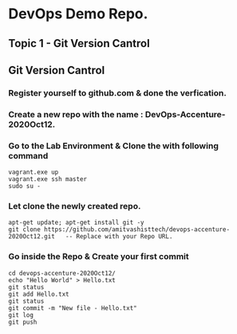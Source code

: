 # DevOps Demo Repo.

## Topic 1 - Git Version Cantrol

## Git Version Cantrol

### Register yourself to github.com & done the verfication. 

### Create a new repo with the name : DevOps-Accenture-2020Oct12. 

### Go to the Lab Environment & Clone the with following command
```
vagrant.exe up 
vagrant.exe ssh master
sudo su - 
```

### Let clone the newly created repo. 

```
apt-get update; apt-get install git -y
git clone https://github.com/amitvashisttech/devops-accenture-2020Oct12.git   -- Replace with your Repo URL.  
```


### Go inside the Repo & Create your first commit 
```
cd devops-accenture-2020Oct12/
echo "Hello World" > Hello.txt
git status
git add Hello.txt
git status
git commit -m "New file - Hello.txt"
git log
git push
```

